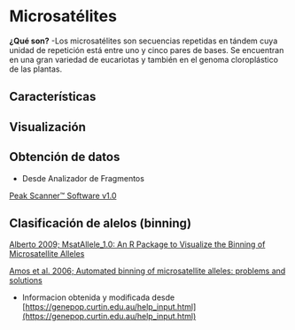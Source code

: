 # Microsatélites

**¿Qué son?**
-Los microsatélites son secuencias repetidas en tándem cuya unidad de repetición está entre uno y cinco pares de bases. Se encuentran en una gran variedad de eucariotas y también en el genoma cloroplástico de las plantas.


**Características**
-


**Visualización**
-


**Obtención de datos**
-

- Desde Analizador de Fragmentos

[Peak Scanner™ Software v1.0](https://www.thermofisher.com/order/catalog/product/4381867)

**Clasificación de alelos (binning)**
-



[Alberto 2009; MsatAllele_1.0: An R Package to Visualize the Binning of Microsatellite Alleles](https://doi.org/10.1093/jhered/esn110)

[Amos et al. 2006; Automated binning of microsatellite alleles: problems and solutions](https://doi.org/10.1111/j.1471-8286.2006.01560.x)


- Informacion obtenida y modificada desde [https://genepop.curtin.edu.au/help_input.html](https://genepop.curtin.edu.au/help_input.html)
